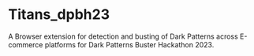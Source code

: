 # Titans_dpbh23
A Browser extension for detection and busting of Dark Patterns across E-commerce platforms for Dark Patterns Buster Hackathon 2023.
